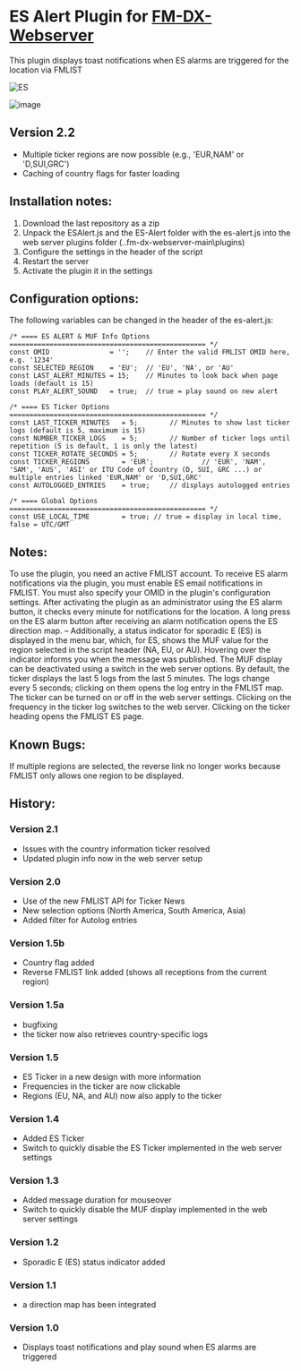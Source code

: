 # ES Alert Plugin for [FM-DX-Webserver](https://github.com/NoobishSVK/fm-dx-webserver)

This plugin displays toast notifications when ES alarms are triggered for the location via FMLIST

![ES](https://github.com/user-attachments/assets/f77d1aec-7691-47b4-a313-e6cdc9cc82dd)

![image](https://github.com/user-attachments/assets/72b6ae0f-7727-48b6-bbea-29c89b7b12f7)


## Version 2.2 

- Multiple ticker regions are now possible (e.g., 'EUR,NAM' or 'D,SUI,GRC')
- Caching of country flags for faster loading

## Installation notes:

1. 	Download the last repository as a zip
2.	Unpack the ESAlert.js and the ES-Alert folder with the es-alert.js into the web server plugins folder (..fm-dx-webserver-main\plugins)
3.  Configure the settings in the header of the script
4. 	Restart the server
5. 	Activate the plugin it in the settings

## Configuration options:

The following variables can be changed in the header of the es-alert.js:

    /* ==== ES ALERT & MUF Info Options ================================================= */
    const OMID               = '';	  // Enter the valid FMLIST OMID here, e.g. '1234'
    const SELECTED_REGION    = 'EU';  // 'EU', 'NA', or 'AU'
    const LAST_ALERT_MINUTES = 15;    // Minutes to look back when page loads (default is 15)
    const PLAY_ALERT_SOUND   = true;  // true = play sound on new alert
    
    /* ==== ES Ticker Options ================================================= */
    const LAST_TICKER_MINUTES   = 5;		// Minutes to show last ticker logs (default is 5, maximum is 15)
    const NUMBER_TICKER_LOGS    = 5;		// Number of ticker logs until repetition (5 is default, 1 is only the latest) 
    const TICKER_ROTATE_SECONDS = 5;		// Rotate every X seconds
    const TICKER_REGIONS        = 'EUR'; 	        // 'EUR', 'NAM', 'SAM', 'AUS', 'ASI' or ITU Code of Country (D, SUI, GRC ...) or multiple entries linked 'EUR,NAM' or 'D,SUI,GRC'
    const AUTOLOGGED_ENTRIES    = true;		// displays autologged entries 
    
    /* ==== Global Options ================================================= */
    const USE_LOCAL_TIME        = true; // true = display in local time, false = UTC/GMT

## Notes: 

To use the plugin, you need an active FMLIST account. To receive ES alarm notifications via the plugin, you must enable ES email notifications in FMLIST. You must also specify your OMID in the plugin's configuration settings. After activating the plugin as an administrator using the ES alarm button, it checks every minute for notifications for the location. A long press on the ES alarm button after receiving an alarm notification opens the ES direction map. – Additionally, a status indicator for sporadic E (ES) is displayed in the menu bar, which, for ES, shows the MUF value for the region selected in the script header (NA, EU, or AU). Hovering over the indicator informs you when the message was published. The MUF display can be deactivated using a switch in the web server options. By default, the ticker displays the last 5 logs from the last 5 minutes. The logs change every 5 seconds; clicking on them opens the log entry in the FMLIST map. The ticker can be turned on or off in the web server settings. Clicking on the frequency in the ticker log switches to the web server. Clicking on the ticker heading opens the FMLIST ES page.

## Known Bugs:

If multiple regions are selected, the reverse link no longer works because FMLIST only allows one region to be displayed.

## History:

### Version 2.1 

- Issues with the country information ticker resolved
- Updated plugin info now in the web server setup

### Version 2.0 

- Use of the new FMLIST API for Ticker News
- New selection options (North America, South America, Asia)
- Added filter for Autolog entries

### Version 1.5b 

- Country flag added
- Reverse FMLIST link added (shows all receptions from the current region)

### Version 1.5a 

- bugfixing
- the ticker now also retrieves country-specific logs

### Version 1.5 

- ES Ticker in a new design with more information
- Frequencies in the ticker are now clickable
- Regions (EU, NA, and AU) now also apply to the ticker

### Version 1.4 

- Added ES Ticker
- Switch to quickly disable the ES Ticker implemented in the web server settings

### Version 1.3 

- Added message duration for mouseover
- Switch to quickly disable the MUF display implemented in the web server settings

### Version 1.2 

- Sporadic E (ES) status indicator added

### Version 1.1 

- a direction map has been integrated

### Version 1.0 

- Displays toast notifications and play sound when ES alarms are triggered
